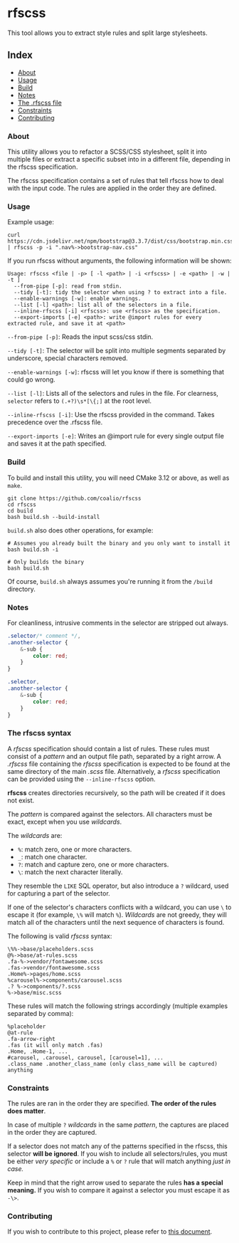 # rfscss

This tool allows you to extract style rules and split large stylesheets.

## Index

-   <a href="#about">About</a>
-   <a href="#usage">Usage</a>
-   <a href="#build">Build</a>
-   <a href="#notes">Notes</a>
-   <a href="#rfscss_file">The .rfscss file</a>
-   <a href="#constraints">Constraints</a>
-   <a href="#contributing">Contributing</a>

<h3 id="about">About</h3>

This utility allows you to refactor a SCSS/CSS stylesheet, split it into multiple files or extract a specific subset into in a different file, depending in the rfscss specification.

The rfscss specification contains a set of rules that tell rfscss how to deal with the input code. The rules are applied in the order they are defined.

<h3 id="usage">Usage</h3>

Example usage:

```
curl https://cdn.jsdelivr.net/npm/bootstrap@3.3.7/dist/css/bootstrap.min.css | rfscss -p -i ".nav%->bootstrap-nav.css"
```

If you run rfscss without arguments, the following information will be shown:

```
Usage: rfscss <file | -p> [ -l <path> | -i <rfscss> | -e <path> | -w | -t ]
  --from-pipe [-p]: read from stdin.
  --tidy [-t]: tidy the selector when using ? to extract into a file.
  --enable-warnings [-w]: enable warnings.
  --list [-l] <path>: list all of the selectors in a file.
  --inline-rfscss [-i] <rfscss>: use <rfscss> as the specification.
  --export-imports [-e] <path>: write @import rules for every extracted rule, and save it at <path>
```

`--from-pipe [-p]`: Reads the input scss/css stdin.

`--tidy [-t]`: The selector will be split into multiple segments separated by underscore, special characters removed.

`--enable-warnings [-w]`: rfscss will let you know if there is something that could go wrong.

`--list [-l]`: Lists all of the selectors and rules in the file. For clearness, `selector` refers to `(.+?)\s*[\{;]` at the root level.

`--inline-rfscss [-i]`: Use the rfscss provided in the command. Takes precedence over the .rfscss file.

`--export-imports [-e]`: Writes an @import rule for every single output file and saves it at the path specified.

<h3 id="build">Build</h3>

To build and install this utility, you will need CMake 3.12 or above, as well as `make`.

```
git clone https://github.com/coalio/rfscss
cd rfscss
cd build
bash build.sh --build-install

```

`build.sh` also does other operations, for example:

```
# Assumes you already built the binary and you only want to install it
bash build.sh -i

# Only builds the binary
bash build.sh
```

Of course, `build.sh` always assumes you're running it from the `/build` directory.

<h3 id="notes">Notes</h3>

For cleanliness, intrusive comments in the selector are stripped out always.

```scss
.selector/* comment */,
.another-selector {
    &-sub {
        color: red;
    }
}

.selector,
.another-selector {
    &-sub {
        color: red;
    }
}
```

<h3 id="rfscss_file">The rfscss syntax</h3>

A _rfscss_ specification should contain a list of rules. These rules must consist of a _pattern_ and an output file path, separated by a right arrow. A _.rfscss_ file containing the _rfscss_ specification is expected to be found at the same directory of the main _.scss_ file. Alternatively, a _rfscss_ specification can be provided using the `--inline-rfscss` option.

**rfscss** creates directories recursively, so the path will be created if it does not exist.

The _pattern_ is compared against the selectors. All characters must be exact, except when you use _wildcards_.

The _wildcards_ are:

-   `%`: match zero, one or more characters.
-   `_`: match one character.
-   `?`: match and capture zero, one or more characters.
-   `\`: match the next character literally.

They resemble the `LIKE` SQL operator, but also introduce a `?` wildcard, used for capturing a part of the selector.

If one of the selector's characters conflicts with a wildcard, you can use `\` to escape it (for example, `\%` will match `%`).
_Wildcards_ are not greedy, they will match all of the characters until the next sequence of characters is found.

The following is valid _rfscss_ syntax:

```
\%%->base/placeholders.scss
@%->base/at-rules.scss
.fa-%->vendor/fontawesome.scss
.fas->vendor/fontawesome.scss
.Home%->pages/home.scss
%carousel%->components/carousel.scss
.? %->components/?.scss
%->base/misc.scss
```

These rules will match the following strings accordingly (multiple examples separated by comma):

```
%placeholder
@at-rule
.fa-arrow-right
.fas (it will only match .fas)
.Home, .Home-1, ...
#carousel, .carousel, carousel, [carousel=1], ...
.class_name .another_class_name (only class_name will be captured)
anything
```

<h3 id="constraints">Constraints</h3>

The rules are ran in the order they are specified. **The order of the rules does matter**.

In case of multiple `?` _wildcards_ in the same _pattern_, the captures are placed in the order they are captured.

If a selector does not match any of the patterns specified in the rfscss, this selector **will be ignored**. If you wish to include all selectors/rules, you must be either _very specific_ or include a `%` or `?` rule that will match anything _just in case._

Keep in mind that the right arrow used to separate the rules **has a special meaning.** If you wish to compare it against a selector you must escape it as `-\>`.

<h3 id="contributing">Contributing</h3>

If you wish to contribute to this project, please refer to <a href="https://github.com/coalio/rfscss/blob/master/CONTRIBUTING.md">this document</a>.
